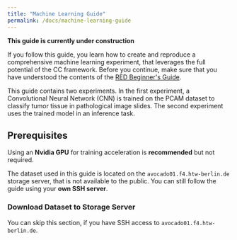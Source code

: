 ```yaml
---
title: "Machine Learning Guide"
permalink: /docs/machine-learning-guide
---
```


**This guide is currently under construction**

If you follow this guide, you learn how to create and reproduce a comprehensive machine learning experiment, that leverages the full potential of the CC framework.
Before you continue, make sure that you have understood the contents of the [RED Beginner's Guide](/docs/red-beginners-guide).

This guide contains two experiments.
In the first experiment, a Convolutional Neural Network (CNN) is trained on the PCAM dataset to classify tumor tissue in pathological image slides.
The second experiment uses the trained model in an inference task.


## Prerequisites

Using an **Nvidia GPU** for training acceleration is **recommended** but not required.

The dataset used in this guide is located on the `avocado01.f4.htw-berlin.de` storage server, that is not available to the public.
You can still follow the guide using your **own SSH server**.


### Download Dataset to Storage Server

You can skip this section, if you have SSH access to `avocado01.f4.htw-berlin.de`.

